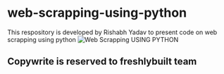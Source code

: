 # web-scrapping-using-python
This respository is developed by Rishabh Yadav to present code on web scrapping using python
![Web Scrapping USING PYTHON](https://user-images.githubusercontent.com/52349376/66260357-587dbc00-e7db-11e9-8f7d-141664524e84.jpg)

## Copywrite is reserved to freshlybuilt team
